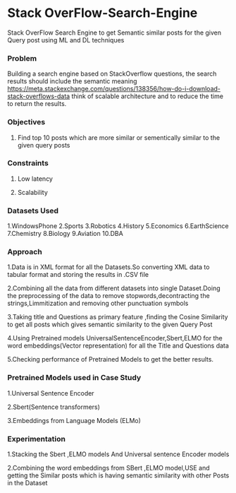 # Stack OverFlow-Search-Engine
Stack OverFlow Search Engine to get Semantic similar posts for the given Query post using ML and DL techniques

### Problem

Building a search engine based on StackOverflow questions, the search results should include the semantic meaning https://meta.stackexchange.com/questions/138356/how-do-i-download-stack-overflows-data think of scalable architecture and  to reduce the time to return the results.


### Objectives

1) Find top 10 posts which are more similar or sementically similar to the given query posts


### Constraints

1) Low latency

2) Scalability

### Datasets Used

1.WindowsPhone 
2.Sports 
3.Robotics 
4.History 
5.Economics 
6.EarthScience 
7.Chemistry 
8.Biology 
9.Aviation 
10.DBA 


### Approach

1.Data is in XML format for all the Datasets.So converting XML data to tabular format and storing the results in .CSV file

2.Combining all the data from different datasets into single Dataset.Doing the preprocessing of the data to remove stopwords,decontracting the strings,Limmitization and removing other punctuation symbols

3.Taking title and Questions as primary feature ,finding the Cosine Similarity to get all posts which gives semantic similarity to the given Query Post

4.Using Pretrained models UniversalSentenceEncoder,Sbert,ELMO for the word embeddings(Vector representation) for all the Title and Questions data

5.Checking performance of Pretrained Models to get the better results.


### Pretrained Models used in Case Study

1.Universal Sentence Encoder

2.Sbert(Sentence transformers)

3.Embeddings from Language Models (ELMo)


### Experimentation

1.Stacking the Sbert ,ELMO models And Universal sentence Encoder models

2.Combining the word embeddings from SBert ,ELMO model,USE and getting the Similar posts which is having semantic similarity with other Posts in the Dataset





